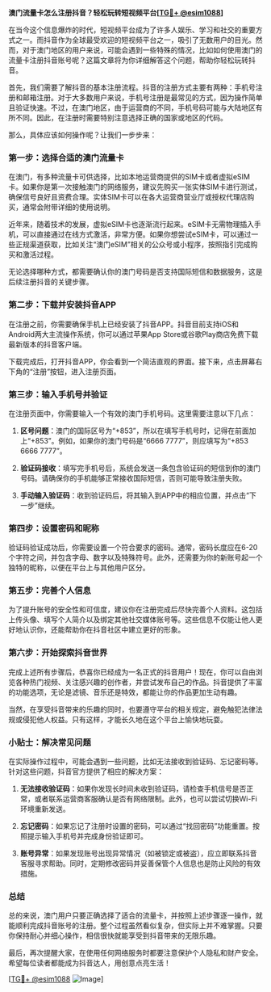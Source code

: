 **澳门流量卡怎么注册抖音？轻松玩转短视频平台[[TG💪+ @esim1088](https://t.me/s/esim1088)]**

在当今这个信息爆炸的时代，短视频平台成为了许多人娱乐、学习和社交的重要方式之一。而抖音作为全球最受欢迎的短视频平台之一，吸引了无数用户的目光。然而，对于澳门地区的用户来说，可能会遇到一些特殊的情况，比如如何使用澳门的流量卡注册抖音账号呢？这篇文章将为你详细解答这个问题，帮助你轻松玩转抖音。

首先，我们需要了解抖音的基本注册流程。抖音的注册方式主要有两种：手机号注册和邮箱注册。对于大多数用户来说，手机号注册是最常见的方式，因为操作简单且验证快速。不过，在澳门地区，由于运营商的不同，手机号码可能与大陆地区有所不同。因此，在注册时需要特别注意选择正确的国家或地区的代码。

那么，具体应该如何操作呢？让我们一步步来：

### **第一步：选择合适的澳门流量卡**
在澳门，有多种流量卡可供选择，比如本地运营商提供的SIM卡或者虚拟eSIM卡。如果你是第一次接触澳门的网络服务，建议先购买一张实体SIM卡进行测试，确保信号良好且资费合理。实体SIM卡可以在各大运营商营业厅或授权代理店购买，通常会附带详细的使用说明。

近年来，随着技术的发展，虚拟eSIM卡也逐渐流行起来。eSIM卡无需物理插入手机，可以直接通过在线方式激活，非常方便。如果你想尝试eSIM卡，可以通过一些正规渠道获取，比如关注“澳门eSIM”相关的公众号或小程序，按照指引完成购买和激活过程。

无论选择哪种方式，都需要确认你的澳门号码是否支持国际短信和数据服务，这是后续注册抖音的关键步骤。

### **第二步：下载并安装抖音APP**
在注册之前，你需要确保手机上已经安装了抖音APP。抖音目前支持iOS和Android两大主流操作系统，你可以通过苹果App Store或谷歌Play商店免费下载最新版本的抖音客户端。

下载完成后，打开抖音APP，你会看到一个简洁直观的界面。接下来，点击屏幕右下角的“注册”按钮，进入注册页面。

### **第三步：输入手机号并验证**
在注册页面中，你需要输入一个有效的澳门手机号码。这里需要注意以下几点：

1. **区号问题**：澳门的国际区号为“+853”，所以在填写手机号时，记得在前面加上“+853”。例如，如果你的澳门号码是“6666 7777”，则应填写为“+853 6666 7777”。

2. **验证码接收**：填写完手机号后，系统会发送一条包含验证码的短信到你的澳门号码。请确保你的手机能够正常接收国际短信，否则可能导致注册失败。

3. **手动输入验证码**：收到验证码后，将其输入到APP中的相应位置，并点击“下一步”继续。

### **第四步：设置密码和昵称**
验证码验证成功后，你需要设置一个符合要求的密码。通常，密码长度应在6-20个字符之间，并包含字母、数字以及特殊符号。此外，还需要为你的新账号起一个独特的昵称，以便在平台上与其他用户区分。

### **第五步：完善个人信息**
为了提升账号的安全性和可信度，建议你在注册完成后尽快完善个人资料。这包括上传头像、填写个人简介以及绑定其他社交媒体账号等。这些信息不仅能让他人更好地认识你，还能帮助你在抖音社区中建立更好的形象。

### **第六步：开始探索抖音世界**
完成上述所有步骤后，恭喜你已经成为一名正式的抖音用户！现在，你可以自由浏览各种热门视频、关注感兴趣的创作者，并尝试发布自己的作品。抖音提供了丰富的功能选项，无论是滤镜、音乐还是特效，都能让你的作品更加生动有趣。

当然，在享受抖音带来的乐趣的同时，也要遵守平台的相关规定，避免触犯法律法规或侵犯他人权益。只有这样，才能长久地在这个平台上愉快地玩耍。

### **小贴士：解决常见问题**
在实际操作过程中，可能会遇到一些问题，比如无法接收到验证码、忘记密码等。针对这些问题，抖音官方提供了相应的解决方案：

1. **无法接收验证码**：如果你发现长时间未收到验证码，请检查手机信号是否正常，或者联系运营商客服确认是否有网络限制。此外，也可以尝试切换Wi-Fi环境重新发送。

2. **忘记密码**：如果忘记了注册时设置的密码，可以通过“找回密码”功能重置。按照提示输入手机号并完成身份验证即可。

3. **账号异常**：如果发现账号出现异常情况（如被锁定或被盗），应立即联系抖音客服寻求帮助。同时，定期修改密码并妥善保管个人信息也是防止风险的有效措施。

### **总结**
总的来说，澳门用户只要正确选择了适合的流量卡，并按照上述步骤逐一操作，就能顺利完成抖音账号的注册。整个过程虽然看似复杂，但实际上并不难掌握。只要你保持耐心并细心操作，相信很快就能享受到抖音带来的无限乐趣。

最后，再次提醒大家，在使用任何网络服务时都要注意保护个人隐私和财产安全。希望每位读者都能成为抖音达人，用创意点亮生活！

[[TG💪+ @esim1088](https://t.me/s/esim1088) ![Image](https://i.postimg.cc/4NQfJmqS/Snipaste-2025-05-13-00-14-12.png)]